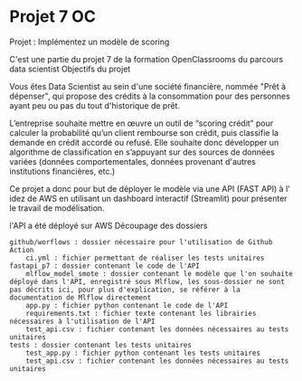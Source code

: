# Projet 7 OC

Projet : Implémentez un modèle de scoring

C'est une partie du projet 7 de la formation OpenClassrooms du parcours data scientist
Objectifs du projet

Vous êtes Data Scientist au sein d'une société financière, nommée "Prêt à dépenser", qui propose des crédits à la consommation pour des personnes ayant peu ou pas du tout d'historique de prêt.

L’entreprise souhaite mettre en œuvre un outil de “scoring crédit” pour calculer la probabilité qu’un client rembourse son crédit, puis classifie la demande en crédit accordé ou refusé. Elle souhaite donc développer un algorithme de classification en s’appuyant sur des sources de données variées (données comportementales, données provenant d'autres institutions financières, etc.)

Ce projet a donc pour but de déployer le modèle via une API (FAST API) à l' idez de AWS en utilisant un dashboard interactif (Streamlit) pour présenter le travail de modélisation.

l'API a été déployé sur AWS
Découpage des dossiers

    github/worflows : dossier nécessaire pour l'utilisation de Github Action
        ci.yml : fichier permettant de réaliser les tests unitaires
    fastapi_p7 : dossier contenant le code de l'API
        mlflow_model_smote : dossier contenant le modèle que l'on souhaite déployé dans l'API, enregistré sous Mlflow, les sous-dossier ne sont pas décrits ici, pour plus d'explication, se référer à la documentation de Mlflow directement
        app.py : fichier python contenant le code de l'API
        requirements.txt : fichier texte contenant les librairies nécessaires à l'utilisation de l'API
        test_api.csv : fichier contenant les données nécessaires au tests unitaires
    tests : dossier contenant les tests unitaires
        test_app.py : fichier python contenant les tests unitaires
        test_api.csv : fichier contenant les données nécessaires au tests unitaires
